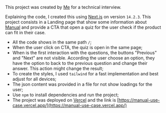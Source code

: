 This project was created by [Me](https://ogrds.dev/) for a technical interview.

Explaining the code, I created this using [Next.js](https://nextjs.org/) on version `14.2.3`. This project consists in a Landing page that show some information about [Manual](https://manual.com/) and provide a CTA that open a quiz for the user check if the product can fit in their case.

- All the code shows in the same path `/`;
- When the user click on CTA, the quiz is open in the same page;
- When is the first interaction with the questions, the buttons "Previous" and "Next" are not visible. According the user choose an option, they have the option to back to the previous question and change their answer. This action might change the result;
- To create the styles, I used `tailwind` for a fast implementation and best adjust for all devices;
- The json content was provided in a file for not show loadings for the user;
- Use `npm` to install dependencies and run the project;
- The project was deployed on [Vercel](https://vercel.com/) and the link is [https://manual-use-case.vercel.app/](https://manual-use-case.vercel.app/)

